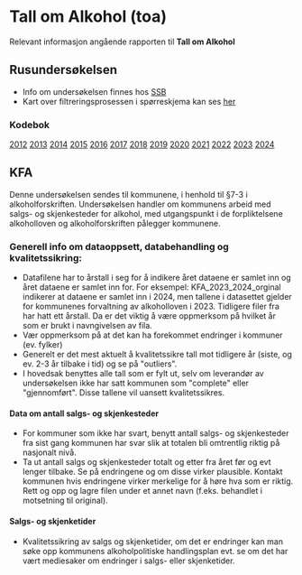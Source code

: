# Tall om Alkohol (toa)
Relevant informasjon angående rapporten til **Tall om Alkohol**

## Rusundersøkelsen
- Info om undersøkelsen finnes hos [SSB](https://www.ssb.no/helse/undersokelsen-om-tobakk-og-rusmiddelbruk-i-norge)
- Kart over filtreringsprosessen i spørreskjema kan ses [her](https://github.com/folkehelsestats/toa/blob/main/misc/toa.png)

### Kodebok
 [2012](https://folkehelsestats.github.io/toa/rus2012) 
 [2013](https://folkehelsestats.github.io/toa/rus2013)
 [2014](https://folkehelsestats.github.io/toa/rus2014)
 [2015](https://folkehelsestats.github.io/toa/rus2015)
 [2016](https://folkehelsestats.github.io/toa/rus2016)
 [2017](https://folkehelsestats.github.io/toa/rus2017)
 [2018](https://folkehelsestats.github.io/toa/rus2018)
 [2019](https://folkehelsestats.github.io/toa/rus2019)
 [2020](https://folkehelsestats.github.io/toa/rus2020)
 [2021](https://folkehelsestats.github.io/toa/rus2021)
 [2022](https://folkehelsestats.github.io/toa/rus2022)
 [2023](https://folkehelsestats.github.io/toa/rus2023)
 [2024](https://folkehelsestats.github.io/toa/rus2024)


## KFA
Denne undersøkelsen sendes til kommunene, i henhold til §7-3  i alkoholforskriften. Undersøkelsen handler om kommunens arbeid med salgs- og skjenkesteder for alkohol, med utgangspunkt i de forpliktelsene alkoholloven og alkoholforskriften pålegger kommunene. 

### Generell info om dataoppsett, databehandling og kvalitetssikring:
- Datafilene har to årstall i seg for å indikere året dataene er samlet inn og året dataene er samlet inn for. For eksempel: KFA_2023_2024_orginal indikerer at dataene er samlet inn i 2024, men tallene i datasettet gjelder for kommunenes forvaltning av alkoholloven i 2023. Tidligere filer fra har hatt ett årstall. Da er det viktig å være oppmerksom på hvilket år som er brukt i navngivelsen av fila. 
- Vær oppmerksom på at det kan ha forekommet endringer i kommuner (ev. fylker)
- Generelt er det mest aktuelt å kvalitetssikre tall mot tidligere år (siste, og ev. 2-3 år tilbake i tid) og se på "outliers". 
- I hovedsak benyttes alle tall som er fylt ut, selv om leverandør av undersøkelsen ikke har satt kommunen som "complete" eller "gjennomført". Disse tallene vil uansett kvalitetssikres.

#### Data om antall salgs- og skjenkesteder
- For kommuner som ikke har svart, benytt antall salgs- og skjenkesteder fra sist gang kommunen har svar slik at totalen bli omtrentlig riktig på nasjonalt nivå.
- Ta ut antall salgs og skjenkesteder totalt og etter fra året før og evt lenger tilbake. Se på endringene og om disse virker plausible. Kontakt kommunen hvis endringene virker merkelige for å høre hva som er riktig. Rett og opp og lagre filen under et annet navn (f.eks. behandlet i motsetning til original).

#### Salgs- og skjenketider
- Kvalitetssikring av salgs og skjenketider, om det er endringer kan man søke opp kommunens alkoholpolitiske handlingsplan evt. se om det har vært mediesaker om endringer i salgs- eller skjenketider.
